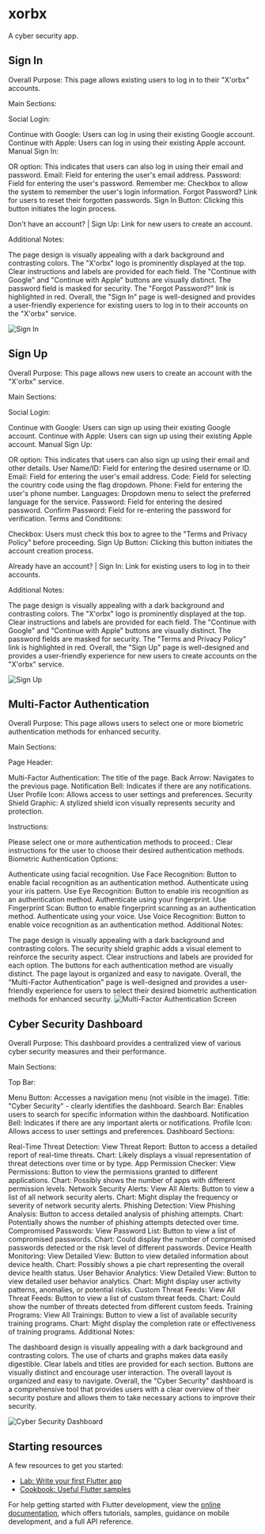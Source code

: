 # xorbx
A cyber security app.



## Sign In
Overall Purpose: This page allows existing users to log in to their "X'orbx" accounts.

Main Sections:

Social Login:

Continue with Google: Users can log in using their existing Google account.
Continue with Apple: Users can log in using their existing Apple account.
Manual Sign In:

OR option: This indicates that users can also log in using their email and password.
Email: Field for entering the user's email address.
Password: Field for entering the user's password.
Remember me: Checkbox to allow the system to remember the user's login information.
Forgot Password? Link for users to reset their forgotten passwords.
Sign In Button: Clicking this button initiates the login process.

Don't have an account? | Sign Up: Link for new users to create an account.

Additional Notes:

The page design is visually appealing with a dark background and contrasting colors.
The "X'orbx" logo is prominently displayed at the top.
Clear instructions and labels are provided for each field.
The "Continue with Google" and "Continue with Apple" buttons are visually distinct.
The password field is masked for security.
The "Forgot Password?" link is highlighted in red.
Overall, the "Sign In" page is well-designed and provides a user-friendly experience for existing users to log in to their accounts on the "X'orbx" service.

![Sign In](https://github.com/user-attachments/assets/04a1a530-17cd-4499-a08f-e8cb994f244d)



## Sign Up
Overall Purpose: This page allows new users to create an account with the "X'orbx" service.

Main Sections:

Social Login:

Continue with Google: Users can sign up using their existing Google account.
Continue with Apple: Users can sign up using their existing Apple account.
Manual Sign Up:

OR option: This indicates that users can also sign up using their email and other details.
User Name/ID: Field for entering the desired username or ID.
Email: Field for entering the user's email address.
Code: Field for selecting the country code using the flag dropdown.
Phone: Field for entering the user's phone number.
Languages: Dropdown menu to select the preferred language for the service.
Password: Field for entering the desired password.
Confirm Password: Field for re-entering the password for verification.
Terms and Conditions:

Checkbox: Users must check this box to agree to the "Terms and Privacy Policy" before proceeding.
Sign Up Button: Clicking this button initiates the account creation process.

Already have an account? | Sign In: Link for existing users to log in to their accounts.

Additional Notes:

The page design is visually appealing with a dark background and contrasting colors.
The "X'orbx" logo is prominently displayed at the top.
Clear instructions and labels are provided for each field.
The "Continue with Google" and "Continue with Apple" buttons are visually distinct.
The password fields are masked for security.
The "Terms and Privacy Policy" link is highlighted in red.
Overall, the "Sign Up" page is well-designed and provides a user-friendly experience for new users to create accounts on the "X'orbx" service.


![Sign Up](https://github.com/user-attachments/assets/a6d9a595-e3dc-408d-83fe-65d448b21aed)


## Multi-Factor Authentication

Overall Purpose: This page allows users to select one or more biometric authentication methods for enhanced security.

Main Sections:

Page Header:

Multi-Factor Authentication: The title of the page.
Back Arrow: Navigates to the previous page.
Notification Bell: Indicates if there are any notifications.
User Profile Icon: Allows access to user settings and preferences.
Security Shield Graphic: A stylized shield icon visually represents security and protection.

Instructions:

Please select one or more authentication methods to proceed.: Clear instructions for the user to choose their desired authentication methods.
Biometric Authentication Options:

Authenticate using facial recognition.
Use Face Recognition: Button to enable facial recognition as an authentication method.
Authenticate using your iris pattern.
Use Eye Recognition: Button to enable iris recognition as an authentication method.
Authenticate using your fingerprint.
Use Fingerprint Scan: Button to enable fingerprint scanning as an authentication method.
Authenticate using your voice.
Use Voice Recognition: Button to enable voice recognition as an authentication method.
Additional Notes:

The page design is visually appealing with a dark background and contrasting colors.
The security shield graphic adds a visual element to reinforce the security aspect.
Clear instructions and labels are provided for each option.
The buttons for each authentication method are visually distinct.
The page layout is organized and easy to navigate.
Overall, the "Multi-Factor Authentication" page is well-designed and provides a user-friendly experience for users to select their desired biometric authentication methods for enhanced security.
![Multi-Factor Authentication Screen](https://github.com/user-attachments/assets/19b5aa12-6d3d-42c2-9dea-3739f551add2)



## Cyber Security Dashboard
Overall Purpose: This dashboard provides a centralized view of various cyber security measures and their performance.

Main Sections:

Top Bar:

Menu Button: Accesses a navigation menu (not visible in the image).
Title: "Cyber Security" - clearly identifies the dashboard.
Search Bar: Enables users to search for specific information within the dashboard.
Notification Bell: Indicates if there are any important alerts or notifications.
Profile Icon: Allows access to user settings and preferences.
Dashboard Sections:

Real-Time Threat Detection:
View Threat Report: Button to access a detailed report of real-time threats.
Chart: Likely displays a visual representation of threat detections over time or by type.
App Permission Checker:
View Permissions: Button to view the permissions granted to different applications.
Chart: Possibly shows the number of apps with different permission levels.
Network Security Alerts:
View All Alerts: Button to view a list of all network security alerts.
Chart: Might display the frequency or severity of network security alerts.
Phishing Detection:
View Phishing Analysis: Button to access detailed analysis of phishing attempts.
Chart: Potentially shows the number of phishing attempts detected over time.
Compromised Passwords:
View Password List: Button to view a list of compromised passwords.
Chart: Could display the number of compromised passwords detected or the risk level of different passwords.
Device Health Monitoring:
View Detailed View: Button to view detailed information about device health.
Chart: Possibly shows a pie chart representing the overall device health status.
User Behavior Analytics:
View Detailed View: Button to view detailed user behavior analytics.
Chart: Might display user activity patterns, anomalies, or potential risks.
Custom Threat Feeds:
View All Threat Feeds: Button to view a list of custom threat feeds.
Chart: Could show the number of threats detected from different custom feeds.
Training Programs:
View All Trainings: Button to view a list of available security training programs.
Chart: Might display the completion rate or effectiveness of training programs.
Additional Notes:

The dashboard design is visually appealing with a dark background and contrasting colors.
The use of charts and graphs makes data easily digestible.
Clear labels and titles are provided for each section.
Buttons are visually distinct and encourage user interaction.
The overall layout is organized and easy to navigate.
Overall, the "Cyber Security" dashboard is a comprehensive tool that provides users with a clear overview of their security posture and allows them to take necessary actions to improve their security.

![Cyber Security Dashboard](https://github.com/user-attachments/assets/5f85fd19-b4c7-43ee-b9fb-6f2473e1b159)



## Starting resources
A few resources to get you started:

- [Lab: Write your first Flutter app](https://docs.flutter.dev/get-started/codelab)
- [Cookbook: Useful Flutter samples](https://docs.flutter.dev/cookbook)

For help getting started with Flutter development, view the
[online documentation](https://docs.flutter.dev/), which offers tutorials,
samples, guidance on mobile development, and a full API reference.
